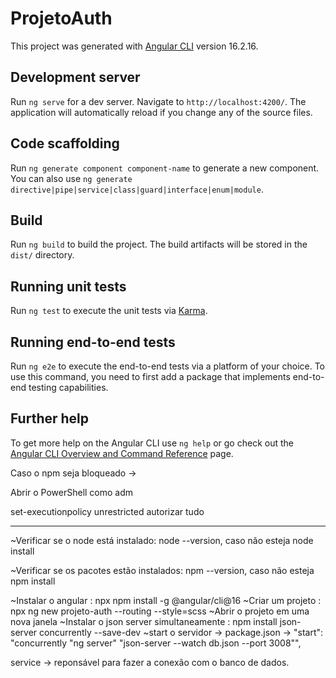 # ProjetoAuth

This project was generated with [Angular CLI](https://github.com/angular/angular-cli) version 16.2.16.

## Development server

Run `ng serve` for a dev server. Navigate to `http://localhost:4200/`. The application will automatically reload if you change any of the source files.

## Code scaffolding

Run `ng generate component component-name` to generate a new component. You can also use `ng generate directive|pipe|service|class|guard|interface|enum|module`.

## Build

Run `ng build` to build the project. The build artifacts will be stored in the `dist/` directory.

## Running unit tests

Run `ng test` to execute the unit tests via [Karma](https://karma-runner.github.io).

## Running end-to-end tests

Run `ng e2e` to execute the end-to-end tests via a platform of your choice. To use this command, you need to first add a package that implements end-to-end testing capabilities.

## Further help

To get more help on the Angular CLI use `ng help` or go check out the [Angular CLI Overview and Command Reference](https://angular.io/cli) page.



Caso o npm seja bloqueado ->

Abrir o PowerShell como adm

set-executionpolicy unrestricted 
autorizar tudo

------------------------------------------------------------------------
~Verificar se o node está instalado: 
node --version, caso não esteja node install

~Verificar se os pacotes estão instalados:
npm --version, caso não esteja npm install

~Instalar o angular :
 npx npm install -g @angular/cli@16
~Criar um projeto : 
npx ng new projeto-auth --routing --style=scss
~Abrir o projeto em uma nova janela
~Instalar o json server simultaneamente : 
 npm install json-server concurrently --save-dev 
~start o servidor -> package.json -> "start": "concurrently \"ng server\" \"json-server --watch db.json --port 3008\"",



service -> reponsável para fazer a conexão com o banco de dados.
